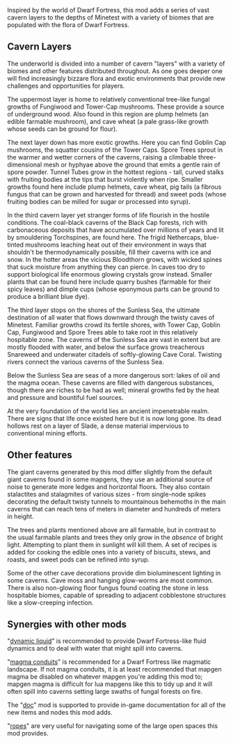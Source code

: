 Inspired by the world of Dwarf Fortress, this mod adds a series of vast cavern layers to the depths of Minetest with a variety of biomes that are populated with the flora of Dwarf Fortress.

## Cavern Layers

The underworld is divided into a number of cavern "layers" with a variety of biomes and other features distributed throughout. As one goes deeper one will find increasingly bizzare flora and exotic environments that provide new challenges and opportunities for players.

The uppermost layer is home to relatively conventional tree-like fungal growths of Fungiwood and Tower-Cap mushrooms. These provide a source of underground wood. Also found in this region are plump helmets (an edible farmable mushroom), and cave wheat (a pale grass-like growth whose seeds can be ground for flour).

The next layer down has more exotic growths. Here you can find Goblin Cap mushrooms, the squatter cousins of the Tower Caps. Spore Trees sprout in the warmer and wetter corners of the caverns, raising a climbable three-dimensional mesh or hyphyae above the ground that emits a gentle rain of spore powder. Tunnel Tubes grow in the hottest regions - tall, curved stalks with fruiting bodies at the tips that burst violently when ripe. Smaller growths found here include plump helmets, cave wheat, pig tails (a fibrous fungus that can be grown and harvested for thread) and sweet pods (whose fruiting bodies can be milled for sugar or processed into syrup).

In the third cavern layer yet stranger forms of life flourish in the hostile conditions. The coal-black caverns of the Black Cap forests, rich with carbonaceous deposits that have accumulated over millions of years and lit by smouldering Torchspines, are found here. The frigid Nethercaps, blue-tinted mushrooms leaching heat out of their environment in ways that shouldn't be thermodynamically possible, fill their caverns with ice and snow. In the hotter areas the vicious Bloodthorn grows, with wicked spines that suck moisture from anything they can pierce. In caves too dry to support biological life enormous glowing crystals grow instead. Smaller plants that can be found here include quarry bushes (farmable for their spicy leaves) and dimple cups (whose eponymous parts can be ground to produce a brilliant blue dye).

The third layer stops on the shores of the Sunless Sea, the ultimate destination of all water that flows downward through the twisty caves of Minetest. Familiar growths crowd its fertile shores, with Tower Cap, Goblin Cap, Fungiwood and Spore Trees able to take root in this relatively hospitable zone. The caverns of the Sunless Sea are vast in extent but are mostly flooded with water, and below the surface grows treacherous Snareweed and underwater citadels of softly-glowing Cave Coral. Twisting rivers connect the various caverns of the Sunless Sea.

Below the Sunless Sea are seas of a more dangerous sort: lakes of oil and the magma ocean. These caverns are filled with dangerous substances, though there are riches to be had as well; mineral growths fed by the heat and pressure and bountiful fuel sources.

At the very foundation of the world lies an ancient impenetrable realm. There are signs that life once existed here but it is now long gone. Its dead hollows rest on a layer of Slade, a dense material impervious to conventional mining efforts.

## Other features

The giant caverns generated by this mod differ slightly from the default giant caverns found in some mapgens, they use an additional source of noise to generate more ledges and horizontal floors. They also contain stalactites and stalagmites of various sizes - from single-node spikes decorating the default twisty tunnels to mountainous behemoths in the main caverns that can reach tens of meters in diameter and hundreds of meters in height.

The trees and plants mentioned above are all farmable, but in contrast to the usual farmable plants and trees they only grow in the *absence* of bright light. Attempting to plant them in sunlight will kill them. A set of recipes is added for cooking the edible ones into a variety of biscuits, stews, and roasts, and sweet pods can be refined into syrup.

Some of the other cave decorations provide dim bioluminescent lighting in some caverns. Cave moss and hanging glow-worms are most common. There is also non-glowing floor fungus found coating the stone in less hospitable biomes, capable of spreading to adjacent cobblestone structures like a slow-creeping infection.

## Synergies with other mods

"[dynamic liquid](https://github.com/minetest-mods/dynamic_liquid)" is recommended to provide Dwarf Fortress-like fluid dynamics and to deal with water that might spill into caverns.

"[magma conduits](https://github.com/FaceDeer/magma_conduits/)" is recommended for a Dwarf Fortress like magmatic landscape. If not magma conduits, it is at least recommended that mapgen magma be disabled on whatever mapgen you're adding this mod to; mapgen magma is difficult for lua mapgens like this to tidy up and it will often spill into caverns setting large swaths of fungal forests on fire.

The "[doc](https://forum.minetest.net/viewtopic.php?f=9&t=15912&p=240152)" mod is supported to provide in-game documentation for all of the new items and nodes this mod adds.

"[ropes](https://github.com/minetest-mods/ropes)" are very useful for navigating some of the large open spaces this mod provides.